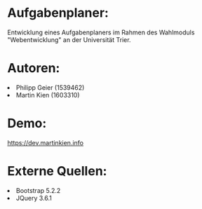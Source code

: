 # Aufgabenplaner:
Entwicklung eines Aufgabenplaners im Rahmen des Wahlmoduls "Webentwicklung"
an der Universität Trier.

# Autoren:
<li>Philipp Geier (1539462)</li>
<li>Martin Kien (1603310)</li>

# Demo:
<a href="https://dev.martinkien.info" target="_blank">https://dev.martinkien.info</a>

# Externe Quellen:
<li>Bootstrap 5.2.2</li>
<li>JQuery 3.6.1</li>